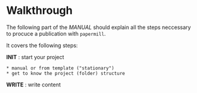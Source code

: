 # Walkthrough

The following part of the *MANUAL* should explain all the steps neccessary to procuce 
a publication with `papermill`.

It covers the following steps:

**INIT**
:   start your project

    * manual or from template ("stationary")
    * get to know the project (folder) structure  

**WRITE**
: write content